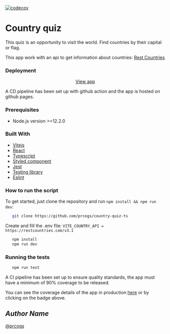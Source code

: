 [![codecov](https://codecov.io/gh/prcogs/country-quiz-ts/branch/main/graph/badge.svg?token=DQ2361RWDZ)](https://codecov.io/gh/prcogs/country-quiz-ts)


# Country quiz

This quiz is an opportunity to visit the world. Find countries by their capital or flag.

This app work with an api to get information about countries: [Rest Countries](https://restcountries.com)


### Deployment
<p align="center"><a href="https://prcogs.github.io/country-quiz-ts/">View app</a></p>


A CD pipeline has been set up with github action and the app is hosted on github pages.


### Prerequisites
- Node.js version >=12.2.0


### Built With
   - [Vitejs](https://vitejs.dev/)
   - [React](https://reactjs.org/)
   - [Typescript](https://www.typescriptlang.org/)
   - [Styled component](https://styled-components.com/)
   - [Jest](https://jestjs.io/)
   - [Testing library](https://testing-library.com/)
   - [Eslint](https://eslint.org/)


### How to run the script

To get started, just clone the repository and run `npm install && npm run dev`:

```bash
   git clone https://github.com/prcogs/country-quiz-ts
```
Create and fill the .env file: ```VITE_COUNTRY_API = https://restcountries.com/v3.1```

```bash
   npm install
   npm run dev
```


### Running the tests
```bash
   npm run test
```

A CI pipeline has been set up to ensure quality standards, the app must have a minimum of 90% coverage to be released.

You can see the coverage details of the app in production [here](https://app.codecov.io/gh/prcogs/country-quiz-ts) or by clicking on the badge above.


## *Author Name*
[@prcogs](https://github.com/prcogs)
